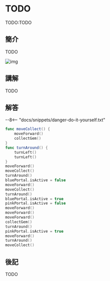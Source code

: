 # TODO

TODO:TODO

## 簡介

TODO

![img](https://imagedelivery.net/cdkaXPuFls5qlrh3GM4hfA/f310438a-4cc1-4092-27ad-2e52f5385700/public)

## 講解

TODO

## 解答

--8<-- "docs/snippets/danger-do-it-yourself.txt"

```swift linenums="1"
func moveCollect() {
    moveForward()
    collectGem()
}
func turnAround() {
    turnLeft()
    turnLeft()
}
moveForward()
moveCollect()
turnAround()
bluePortal.isActive = false
moveForward()
moveCollect()
turnAround()
bluePortal.isActive = true
pinkPortal.isActive = false
moveForward()
moveForward()
moveForward()
collectGem()
turnAround()
pinkPortal.isActive = true
moveForward()
turnAround()
moveCollect()
```

## 後記

TODO
